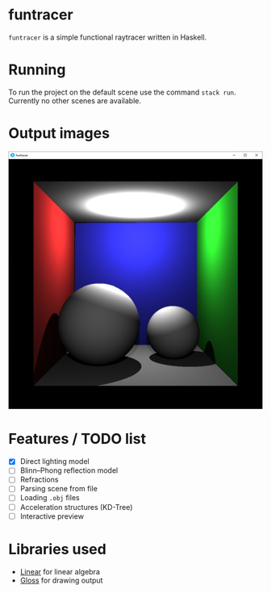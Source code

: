 # funtracer
`funtracer` is a simple functional raytracer written in Haskell.

# Running
To run the project on the default scene use the command `stack run`.
Currently no other scenes are available.

# Output images
![Cornell Box](renders/CornellBox.png?raw=true "Cornell Box")

# Features / TODO list
- [x] Direct lighting model
- [ ] Blinn–Phong reflection model 
- [ ] Refractions 
- [ ] Parsing scene from file
- [ ] Loading `.obj` files
- [ ] Acceleration structures (KD-Tree)
- [ ] Interactive preview

# Libraries used
- [Linear](https://hackage.haskell.org/package/linear) for linear algebra 
- [Gloss](https://hackage.haskell.org/package/gloss) for drawing output